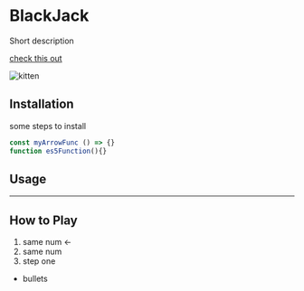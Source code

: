 # BlackJack

Short description

[check this out](google.com)

![kitten](https://placekitten.com/600/200)



## Installation

some steps to install

```js
const myArrowFunc () => {}
function es5Function(){}
```

## Usage


---


## How to Play

1. same num <-
1. same num
1. step one

- bullets